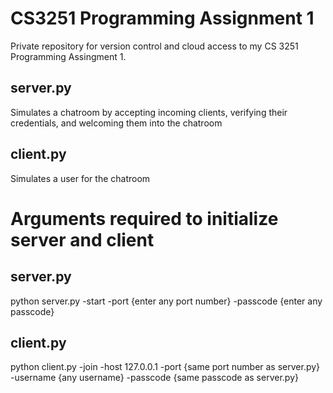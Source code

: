# CS3251 Programming Assignment 1
Private repository for version control and cloud access to my CS 3251 Programming Assingment 1.

## server.py
Simulates a chatroom by accepting incoming clients, verifying their credentials, and welcoming them into the chatroom

## client.py
Simulates a user for the chatroom

# Arguments required to initialize server and client
## server.py
python server.py -start -port {enter any port number} -passcode {enter any passcode}

## client.py
python client.py -join -host 127.0.0.1 -port {same port number as server.py} -username {any username} -passcode {same passcode as server.py}
